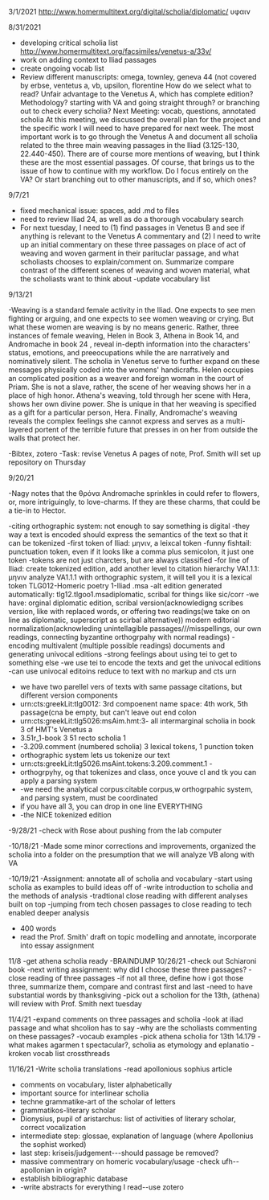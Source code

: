 3/1/2021
http://www.homermultitext.org/digital/scholia/diplomatic/
υφαιν

8/31/2021

- developing critical scholia list
http://www.homermultitext.org/facsimiles/venetus-a/33v/
- work on adding context to Iliad passages
- create ongoing vocab list
- Review different manuscripts: omega, townley, geneva 44 (not covered by erbse, ventetus a, vb, upsilon, florentine
How do we select what to read? Unfair advantage to the Venetus A, which has complete edition?
Methodology? starting with VA and going straight through? or branching out to check every scholia?
Next Meeting: vocab, questions, annotated scholia
At this meeting, we discussed the overall plan for the project and the specific work I will need to have prepared for next week. The most important work is to go through the Venetus A and document all scholia related to the three main weaving passages in the Iliad (3.125-130, 22.440-450). There are of course more mentions of weaving, but I think these are the most essential passages. Of course, that brings us to the issue of how to continue with my workflow. Do I focus entirely on the VA? Or start branching out to other manuscripts, and if so, which ones?

9/7/21

- fixed mechanical issue: spaces, add .md to files
- need to review Iliad 24, as well as do a thorough vocabulary search
- For next tuesday, I need to (1) find passages in Venetus B and see if anything is relevant to the Venetus A commentary and (2) I need to write up an initial commentary on these three passages on place of act of weaving and woven garment in their parituclar passage, and what scholiasts chooses to explain/comment on. Summarize compare contrast of the different scenes of weaving and woven material, what the scholiasts want to think about
-update vocabulary list

9/13/21

-Weaving is a standard female activity in the Iliad. One expects to see men fighting or arguing, and one expects to see women weaving or crying. But what these women are weaving is by no means generic. Rather, three instances of female weaving, Helen in Book 3, Athena in Book 14, and Andromache in book 24 , reveal in-depth information into the characters' status, emotions, and preeocupations while the are narratively and nominatively silent. The scholia in Venetus serve to further expand on these messages physically coded into the womens' handicrafts.
Helen occupies an complicated position as a weaver and foreign woman in the court of Priam. She is not a slave, rather, the scene of her weaving shows her in a place of high honor.
Athena's weaving, told through her scene with Hera, shows her own divine power. She is unique in that her weaving is specified as a gift for a particular person, Hera.
Finally, Andromache's weaving reveals the complex feelings she cannot express and serves as a multi-layered portent of the terrible future that presses in on her from outside the walls that protect her.

-Bibtex, zotero
-Task: revise Venetus A pages of note, Prof. Smith will set up repository on Thursday

9/20/21

-Nagy notes that the θρόνα Andromache sprinkles in could refer to flowers, or, more intriguingly, to love-charms. If they are these charms, that could be a tie-in to Hector.

-citing orthographic system: not enough to say something is digital
-they way a text is encoded should express the semantics of the text so that it can be tokenized
-first token of Iliad: μηνιν, a leixcal token
-funny fishtail: punctuation token, even if it looks like a comma plus semicolon, it just one token
-tokens are not just charcters, but are always classified
-for line of Iliad: create tokenized edition, add another level to citation hierarchy VA1.1.1: μηνιν
analyze VA1.1.1 with orthographic system, it will tell you it is a lexical token TLG012-Homeric poetry 1-Iliad
.msa 
-alt edition generated automatically: tlg12.tlgoo1.msadiplomatic, scribal for things like sic/corr
-we have: orginal diplomatic edition, scribal version(acknowledigng scribes version, like with replaced words, or offering two readings(we take on on line as diplomatic, superscript as scirbal alternative)) modern editorial normalization(acknowleding unintellagible passages///misspellings, our own readings, connecting byzantine orthogrpahy with normal readings)
-encoding multivalent (multiple possible readings) documents and generating univocal editions
-strong feelings about using tei to get to something else
-we use tei to encode the texts and get the univocal editions
-can use univocal editoins reduce to text with no markup and cts urn
- we have two parellel vers of texts with same passage citations, but different version components
- urn:cts:greekLit:tlg0012: 3rd compoenent name space: 4th work, 5th passage(cna be empty, but can't leave out end colon
- urn:cts:greekLit:tlg5026:msAim.hmt:3- all intermarginal scholia in book 3 of HMT's Venetus a 
- 3.51r_1-book 3 51 recto scholia 1
- -3.209.comment (numbered scholia) 3 lexical tokens, 1 punction token
- orthographic system lets us tokenize our text
- urn:cts:greekLit:tlg5026.msAint.tokens:3.209.comment.1 - 
- orthogrpyhy, og that tokenizes and class, once youve cl and tk you can apply a parsing system
- -we need the analytical corpus:citable corpus,w orthogrpahic system, and parsing system, must be coordinated
- if you have all 3, you can drop in one line EVERYTHING
- -the NICE tokenized edition


-9/28/21
-check with Rose about pushing from the lab computer

-10/18/21
-Made some minor corrections and improvements, organized the scholia into a folder on the presumption that we will analyze VB along with VA


-10/19/21
-Assignment: annotate all of scholia and vocabulary
-start using scholia as examples to build ideas off of
-write introduction to scholia and the methods of analysis
-tradtional close reading with different analyses built on top
-jumping from tech chosen passages to close reading to tech enabled deeper analysis
- 400 words
- read the Prof. Smith' draft on topic modelling and annotate, incorporate into essay assignment

11/8
-get athena scholia ready
-BRAINDUMP
10/26/21
-check out Schiaroni book
-next writing assignment: why did I choose these three passages?
-close reading of three passages
-if not all three, define how i got those three, summarize them, compare and contrast first and last
-need to have substantial words by thanksgiving
-pick out a scholion for the 13th, (athena) will review with Prof. Smith next tuesday

11/4/21
-expand  comments on three passages and scholia
-look at iliad passage and what shcolion has to say
-why are the scholiasts commenting on these passages?
-vocaub examples
-pick athena scholia for 13th 14.179
-what makes agarmen t spectacular?, scholia as etymology and eplanatio
-kroken vocab list  crossthreads

11/16/21
-Write scholia translations
-read apollonious sophius article
- comments on vocabulary, lister alphabetically
- important source for interlinear scholia
- techne grammatike-art of the scholar of letters
- grammatikos-literary scholar
- Dionysius, pupil of aristarchus: list of activities of literary scholar, correct vocalization
- intermediate step: glossae, explanation of language (where Apollonius the sophist worked)
- last step: kriseis/judgement---should passage be removed?
- massive commentrary on homeric vocabulary/usage
-check ufh--apollonian in origin?
- establish bibliographic database
- -write abstracts for everything I read--use zotero
